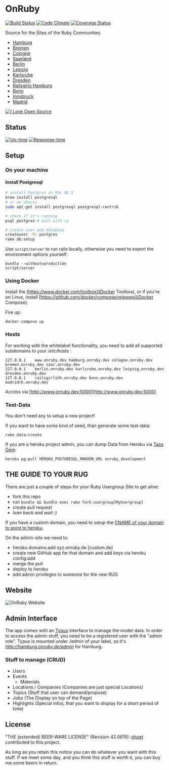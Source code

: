 # OnRuby
[![Build Status](https://img.shields.io/travis/phoet/on_ruby/master.svg)](https://travis-ci.org/phoet/on_ruby)
[![Code Climate](https://img.shields.io/codeclimate/github/phoet/on_ruby.svg)](https://codeclimate.com/github/phoet/on_ruby)
[![Coverage Status](http://img.shields.io/codeclimate/coverage/github/phoet/on_ruby.svg)](https://codeclimate.com/github/phoet/on_ruby)

Source for the Sites of the Ruby Communities

* [Hamburg](http://hamburg.onruby.de)
* [Bremen](http://bremen.onruby.de)
* [Cologne](http://cologne.onruby.de)
* [Saarland](http://saar.onruby.de)
* [Berlin](http://www.rug-b.de)
* [Leipzig](http://leipzig.onruby.de)
* [Karlsruhe](http://karlsruhe.onruby.de)
* [Dresden](http://dresden.onruby.de)
* [Railsgirls Hamburg](http://railsgirlshh.onruby.de)
* [Bonn](http://bonn.onruby.de)
* [Innsbruck](http://innsbruck.onruby.at)
* [Madrid](http://madridrb.onruby.eu)

[![I Love Open Source](http://www.iloveopensource.io/images/logo-lightbg.png)](http://www.iloveopensource.io/projects/524c41bdca7964c61700044d)

## Status

[![Up-time](https://share.pingdom.com/banners/9a5fa346)](http://stats.pingdom.com/rt22wr280x9j/616285)
[![Response-time](https://share.pingdom.com/banners/eb9be8df)](http://stats.pingdom.com/rt22wr280x9j/616285)

## Setup

### On your machine
#### Install Postgresql

```sh
# install Postgres on Mac OS X
brew install postgresql
# or on Ubuntu
sudo apt-get install postgresql postgresql-contrib

# check if it's running
psql postgres # exit with \q

# create user and database
createuser -Ps postgres
rake db:setup
```

Use `script/server` to run rails locally, otherwise you need to export the environment options yourself:

    bundle --without=production
    script/server

### Using Docker

Install the [https://www.docker.com/toolbox](Docker Toolbox), or if
you're on Linux, install
[https://github.com/docker/compose/releases](Docker Compose).

Fire up:

    docker-compose up

### Hosts

For working with the whitelabel functionality, you need to add all supported subdomains to your */etc/hosts* :

    127.0.0.1    www.onruby.dev hamburg.onruby.dev cologne.onruby.dev bremen.onruby.dev saar.onruby.dev
    127.0.0.1    berlin.onruby.dev karlsruhe.onruby.dev leipzig.onruby.dev dresden.onruby.dev
    127.0.0.1    railsgirlshh.onruby.dev bonn.onruby.dev madridrb.onruby.dev

Access via [http://www.onruby.dev:5000](http://www.onruby.dev:5000)

### Test-Data

You don't need any to setup a new project!

If you want to have some kind of seed, than generate some test-data:

    rake data:create

If you are a heroku project admin, you can dump Data from Heroku via [Taps Gem](https://devcenter.heroku.com/articles/taps):

    heroku pg:pull HEROKU_POSTGRESQL_MAROON_URL onruby_development

## THE GUIDE TO YOUR RUG

There are just a couple of steps for your Ruby Usergroup Site to get alive:

- fork this repo
- run `bundle && bundle exec rake fork:usergroup[MyUsergroup]`
- create pull request
- *lean back and wait :)*

If you have a custom domain, you need to setup the [CNAME of your domain to point to heroku](https://devcenter.heroku.com/articles/custom-domains#dns_setup).

On the admin-site we need to:

- heroku domains:add xyz.onruby.de [custom.de]
- create new GitHub app for that domain and add keys via heroku config:add
- merge the pull
- deploy to heroku
- add admin privileges to someone for the new RUG

## Website

![OnRuby Website](http://cl.ly/image/3U0S3b0T0F0x/Screen%20Shot%202014-01-07%20at%2014.16.44.png)

## Admin Interface

The app comes with an [Typus](https://github.com/fesplugas/typus) interface to manage the model data.
In order to access the admin stuff, you need to be a registered user with the "admin role".
Typus is mounted under */admin* of your label, so it's *http://hamburg.onruby.de/admin* for Hamburg.

### Stuff to manage (CRUD)

- Users
- Events
    - Materials
- Locations / Companies (Companies are just special Locations)
- Topics (Stuff that user can demand/propose)
- Jobs (The Display on top of the Page)
- Highlights (Special infos, that you want to display for a short period of time)

## License

"THE (extended) BEER-WARE LICENSE" (Revision 42.0815): [phoet](mailto:ps@nofail.de) contributed to this project.

As long as you retain this notice you can do whatever you want with this stuff.
If we meet some day, and you think this stuff is worth it, you can buy me some beers in return.
